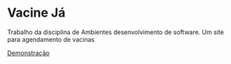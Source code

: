# Vacine Já
Trabalho da disciplina de Ambientes desenvolvimento de software.
Um site para agendamento de vacinas

[Demonstração](https://mariomamede.github.io/vacina/)
